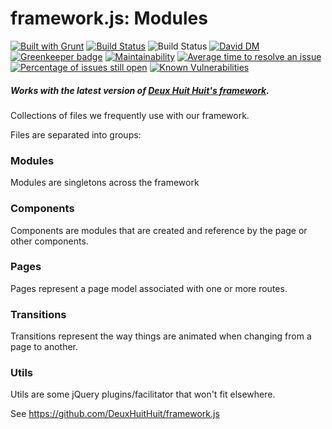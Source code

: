 # framework.js: Modules
[![Built with Grunt](https://gruntjs.com/cdn/builtwith.png)](https://gruntjs.com/)
[![Build Status](https://travis-ci.org/DeuxHuitHuit/framework.js-modules.svg)](https://travis-ci.org/DeuxHuitHuit/framework.js-modules)
![Build Status](https://ci.appveyor.com/api/projects/status/v5g1p4wg66l15m9e?svg=true)
[![David DM](https://david-dm.org/DeuxHuitHuit/framework.js-modules/dev-status.svg?style=flat)](https://david-dm.org/DeuxHuitHuit/framework.js-modules?type=dev)
[![Greenkeeper badge](https://badges.greenkeeper.io/DeuxHuitHuit/framework.js-modules.svg)](https://greenkeeper.io/)
[![Maintainability](https://api.codeclimate.com/v1/badges/34fe964de3b2cbfb1d83/maintainability)](https://codeclimate.com/github/DeuxHuitHuit/framework.js-modules/maintainability)
[![Average time to resolve an issue](https://isitmaintained.com/badge/resolution/DeuxHuitHuit/framework.js-modules.svg)](https://isitmaintained.com/project/DeuxHuitHuit/framework.js-modules "Average time to resolve an issue")
[![Percentage of issues still open](https://isitmaintained.com/badge/open/DeuxHuitHuit/framework.js-modules.svg)](https://isitmaintained.com/project/DeuxHuitHuit/framework.js-modules "Percentage of issues still open")
[![Known Vulnerabilities](https://snyk.io/test/github/DeuxHuitHuit/framework.js-modules/badge.svg)](https://snyk.io/test/github/DeuxHuitHuit/framework.js-modules)

##### Works with the latest version of [Deux Huit Huit's framework](https://github.com/DeuxHuitHuit/framework.js).

Collections of files we frequently use with our framework.

Files are separated into groups:

### Modules

Modules are singletons across the framework

### Components

Components are modules that are created and reference by the page or other components.

### Pages

Pages represent a page model associated with one or more routes.

### Transitions

Transitions represent the way things are animated when changing from a page to another.

### Utils

Utils are some jQuery plugins/facilitator that won't fit elsewhere.

See <https://github.com/DeuxHuitHuit/framework.js>

